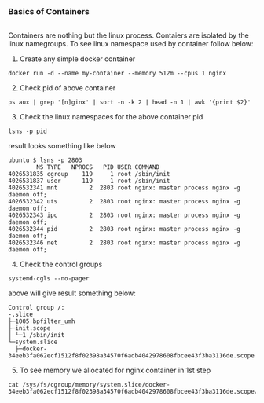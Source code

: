 ##
### Basics of Containers ### 
##

Containers are nothing but the linux process. Contaiers are isolated by the linux namegroups. To see linux namespace used by container follow below:

  
1. Create any simple docker container
```
docker run -d --name my-container --memory 512m --cpus 1 nginx 
```
2. Check pid of above container
```
ps aux | grep '[n]ginx' | sort -n -k 2 | head -n 1 | awk '{print $2}'
```

3. Check the linux namespaces for the above container pid
```
lsns -p pid
```
result looks something like below
```
ubuntu $ lsns -p 2803
        NS TYPE   NPROCS   PID USER COMMAND
4026531835 cgroup    119     1 root /sbin/init
4026531837 user      119     1 root /sbin/init
4026532341 mnt         2  2803 root nginx: master process nginx -g daemon off;
4026532342 uts         2  2803 root nginx: master process nginx -g daemon off;
4026532343 ipc         2  2803 root nginx: master process nginx -g daemon off;
4026532344 pid         2  2803 root nginx: master process nginx -g daemon off;
4026532346 net         2  2803 root nginx: master process nginx -g daemon off;
```
4. Check the control groups
```
systemd-cgls --no-pager
```
above will give result something below:
```
Control group /:
-.slice
├─1005 bpfilter_umh
├─init.scope 
│ └─1 /sbin/init
└─system.slice 
  ├─docker-34eeb3fa062ecf1512f8f02398a34570f6adb4042978608fbcee43f3ba3116de.scope 
```
5. To see memory we allocated for nginx container in 1st step
```
cat /sys/fs/cgroup/memory/system.slice/docker-34eeb3fa062ecf1512f8f02398a34570f6adb4042978608fbcee43f3ba3116de.scope/memory.stat
```
